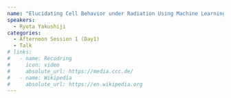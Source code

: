```yaml
---
name: "Elucidating Cell Behavior under Radiation Using Machine Learning"
speakers:
  - Ryota Yakushiji
categories:
  - Afternoon Session 1 (Day1)
  - Talk
# links:
#   - name: Recodring
#     icon: video
#     absolute_url: https://media.ccc.de/
#   - name: Wikipedia
#     absolute_url: https://en.wikipedia.org
---
```


